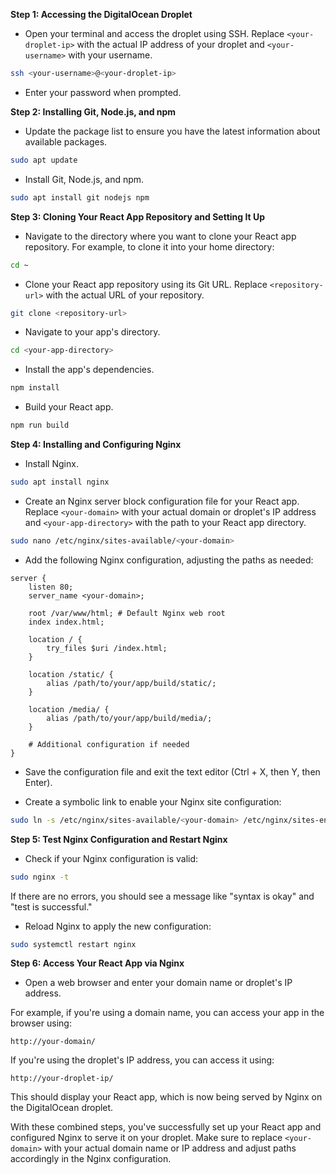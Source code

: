 **Step 1: Accessing the DigitalOcean Droplet**

- Open your terminal and access the droplet using SSH. Replace `<your-droplet-ip>` with the actual IP address of your droplet and `<your-username>` with your username.

```bash
ssh <your-username>@<your-droplet-ip>
```

- Enter your password when prompted.

**Step 2: Installing Git, Node.js, and npm**

- Update the package list to ensure you have the latest information about available packages.

```bash
sudo apt update
```

- Install Git, Node.js, and npm.

```bash
sudo apt install git nodejs npm
```

**Step 3: Cloning Your React App Repository and Setting It Up**

- Navigate to the directory where you want to clone your React app repository. For example, to clone it into your home directory:

```bash
cd ~
```

- Clone your React app repository using its Git URL. Replace `<repository-url>` with the actual URL of your repository.

```bash
git clone <repository-url>
```

- Navigate to your app's directory.

```bash
cd <your-app-directory>
```

- Install the app's dependencies.

```bash
npm install
```

- Build your React app.

```bash
npm run build
```

**Step 4: Installing and Configuring Nginx**

- Install Nginx.

```bash
sudo apt install nginx
```

- Create an Nginx server block configuration file for your React app. Replace `<your-domain>` with your actual domain or droplet's IP address and `<your-app-directory>` with the path to your React app directory.

```bash
sudo nano /etc/nginx/sites-available/<your-domain>
```

- Add the following Nginx configuration, adjusting the paths as needed:

```nginx
server {
    listen 80;
    server_name <your-domain>;

    root /var/www/html; # Default Nginx web root
    index index.html;

    location / {
        try_files $uri /index.html;
    }

    location /static/ {
        alias /path/to/your/app/build/static/;
    }

    location /media/ {
        alias /path/to/your/app/build/media/;
    }

    # Additional configuration if needed
}
```

- Save the configuration file and exit the text editor (Ctrl + X, then Y, then Enter).

- Create a symbolic link to enable your Nginx site configuration:

```bash
sudo ln -s /etc/nginx/sites-available/<your-domain> /etc/nginx/sites-enabled/
```

**Step 5: Test Nginx Configuration and Restart Nginx**

- Check if your Nginx configuration is valid:

```bash
sudo nginx -t
```

If there are no errors, you should see a message like "syntax is okay" and "test is successful."

- Reload Nginx to apply the new configuration:

```bash
sudo systemctl restart nginx
```

**Step 6: Access Your React App via Nginx**

- Open a web browser and enter your domain name or droplet's IP address.

For example, if you're using a domain name, you can access your app in the browser using:

```
http://your-domain/
```

If you're using the droplet's IP address, you can access it using:

```
http://your-droplet-ip/
```

This should display your React app, which is now being served by Nginx on the DigitalOcean droplet.

With these combined steps, you've successfully set up your React app and configured Nginx to serve it on your droplet. Make sure to replace `<your-domain>` with your actual domain name or IP address and adjust paths accordingly in the Nginx configuration.
